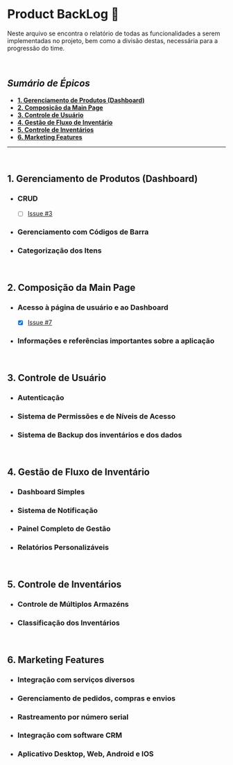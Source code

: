 
# **Product BackLog** 📑 <!-- omit from toc -->

Neste arquivo se encontra o relatório de todas as funcionalidades a serem implementadas no projeto, bem como a divisão destas, necessária para a progressão do time.

<br>

## ***Sumário de Épicos*** <!-- omit from toc -->

- [**1. Gerenciamento de Produtos (Dashboard)**](#1-gerenciamento-de-produtos-dashboard)
- [**2. Composição da Main Page**](#2-composição-da-main-page)
- [**3. Controle de Usuário**](#3-controle-de-usuário)
- [**4. Gestão de Fluxo de Inventário**](#4-gestão-de-fluxo-de-inventário)
- [**5. Controle de Inventários**](#5-controle-de-inventários)
- [**6. Marketing Features**](#6-marketing-features)

---
<br>

## **1. Gerenciamento de Produtos (Dashboard)**

- ### CRUD
  - [ ] [Issue #3](https://github.com/unb-mds/2024-2-Squad04/issues/3)
- ### Gerenciamento com Códigos de Barra
- ### Categorização dos Itens
<br>

## **2. Composição da Main Page**

- ### Acesso à página de usuário e ao Dashboard
  - [x] [Issue #7](https://github.com/unb-mds/2024-2-Squad04/issues/7)
- ### Informações e referências importantes sobre a aplicação
<br>

## **3. Controle de Usuário**
- ### Autenticação
- ### Sistema de Permissões e de Níveis de Acesso
- ### Sistema de Backup dos inventários e dos dados
<br>

## **4. Gestão de Fluxo de Inventário**

- ### Dashboard Simples
- ### Sistema de Notificação
- ### Painel Completo de Gestão
- ### Relatórios Personalizáveis
<br>

## **5. Controle de Inventários**

- ### Controle de Múltiplos Armazéns
- ### Classificação dos Inventários
<br>

## **6. Marketing Features**

- ### Integração com serviços diversos
- ### Gerenciamento de pedidos, compras e envios
- ### Rastreamento por número serial
- ### Integração com software CRM
- ### Aplicativo Desktop, Web, Android e IOS
<br>
